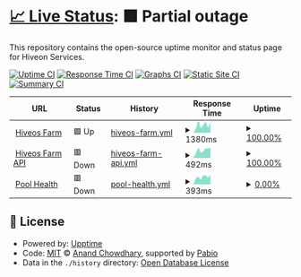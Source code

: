 # [📈 Live Status](https://upptime.github.io/upptime): <!--live status--> **🟧 Partial outage**

This repository contains the open-source uptime monitor and status page for Hiveon Services.

[![Uptime CI](https://github.com/the3line/upptime2/workflows/Uptime%20CI/badge.svg)](https://github.com/the3line/upptime2/actions?query=workflow%3A%22Uptime+CI%22)
[![Response Time CI](https://github.com/the3line/upptime2/workflows/Response%20Time%20CI/badge.svg)](https://github.com/the3line/upptime2/actions?query=workflow%3A%22Response+Time+CI%22)
[![Graphs CI](https://github.com/the3line/upptime2/workflows/Graphs%20CI/badge.svg)](https://github.com/the3line/upptime2/actions?query=workflow%3A%22Graphs+CI%22)
[![Static Site CI](https://github.com/the3line/upptime2/workflows/Static%20Site%20CI/badge.svg)](https://github.com/the3line/upptime2/actions?query=workflow%3A%22Static+Site+CI%22)
[![Summary CI](https://github.com/the3line/upptime2/workflows/Summary%20CI/badge.svg)](https://github.com/the3line/upptime2/actions?query=workflow%3A%22Summary+CI%22)

<!--start: status pages-->
<!-- This summary is generated by Upptime (https://github.com/upptime/upptime) -->
<!-- Do not edit this manually, your changes will be overwritten -->
<!-- prettier-ignore -->
| URL | Status | History | Response Time | Uptime |
| --- | ------ | ------- | ------------- | ------ |
| <img alt="" src="https://icons.duckduckgo.com/ip3/the.hiveos.farm.ico" height="13"> [Hiveos Farm](https://the.hiveos.farm) | 🟩 Up | [hiveos-farm.yml](https://github.com/the3line/upptime2/commits/HEAD/history/hiveos-farm.yml) | <details><summary><img alt="Response time graph" src="./graphs/hiveos-farm/response-time-week.png" height="20"> 1380ms</summary><br><a href="https://the3line.github.io/upptime2/history/hiveos-farm"><img alt="Response time 1136" src="https://img.shields.io/endpoint?url=https%3A%2F%2Fraw.githubusercontent.com%2Fthe3line%2Fupptime2%2FHEAD%2Fapi%2Fhiveos-farm%2Fresponse-time.json"></a><br><a href="https://the3line.github.io/upptime2/history/hiveos-farm"><img alt="24-hour response time 1847" src="https://img.shields.io/endpoint?url=https%3A%2F%2Fraw.githubusercontent.com%2Fthe3line%2Fupptime2%2FHEAD%2Fapi%2Fhiveos-farm%2Fresponse-time-day.json"></a><br><a href="https://the3line.github.io/upptime2/history/hiveos-farm"><img alt="7-day response time 1380" src="https://img.shields.io/endpoint?url=https%3A%2F%2Fraw.githubusercontent.com%2Fthe3line%2Fupptime2%2FHEAD%2Fapi%2Fhiveos-farm%2Fresponse-time-week.json"></a><br><a href="https://the3line.github.io/upptime2/history/hiveos-farm"><img alt="30-day response time 1173" src="https://img.shields.io/endpoint?url=https%3A%2F%2Fraw.githubusercontent.com%2Fthe3line%2Fupptime2%2FHEAD%2Fapi%2Fhiveos-farm%2Fresponse-time-month.json"></a><br><a href="https://the3line.github.io/upptime2/history/hiveos-farm"><img alt="1-year response time 1144" src="https://img.shields.io/endpoint?url=https%3A%2F%2Fraw.githubusercontent.com%2Fthe3line%2Fupptime2%2FHEAD%2Fapi%2Fhiveos-farm%2Fresponse-time-year.json"></a></details> | <details><summary><a href="https://the3line.github.io/upptime2/history/hiveos-farm">100.00%</a></summary><a href="https://the3line.github.io/upptime2/history/hiveos-farm"><img alt="All-time uptime 99.89%" src="https://img.shields.io/endpoint?url=https%3A%2F%2Fraw.githubusercontent.com%2Fthe3line%2Fupptime2%2FHEAD%2Fapi%2Fhiveos-farm%2Fuptime.json"></a><br><a href="https://the3line.github.io/upptime2/history/hiveos-farm"><img alt="24-hour uptime 100.00%" src="https://img.shields.io/endpoint?url=https%3A%2F%2Fraw.githubusercontent.com%2Fthe3line%2Fupptime2%2FHEAD%2Fapi%2Fhiveos-farm%2Fuptime-day.json"></a><br><a href="https://the3line.github.io/upptime2/history/hiveos-farm"><img alt="7-day uptime 100.00%" src="https://img.shields.io/endpoint?url=https%3A%2F%2Fraw.githubusercontent.com%2Fthe3line%2Fupptime2%2FHEAD%2Fapi%2Fhiveos-farm%2Fuptime-week.json"></a><br><a href="https://the3line.github.io/upptime2/history/hiveos-farm"><img alt="30-day uptime 99.66%" src="https://img.shields.io/endpoint?url=https%3A%2F%2Fraw.githubusercontent.com%2Fthe3line%2Fupptime2%2FHEAD%2Fapi%2Fhiveos-farm%2Fuptime-month.json"></a><br><a href="https://the3line.github.io/upptime2/history/hiveos-farm"><img alt="1-year uptime 99.91%" src="https://img.shields.io/endpoint?url=https%3A%2F%2Fraw.githubusercontent.com%2Fthe3line%2Fupptime2%2FHEAD%2Fapi%2Fhiveos-farm%2Fuptime-year.json"></a></details>
| <img alt="" src="https://icons.duckduckgo.com/ip3/api2.hiveos.farm.ico" height="13"> [Hiveos Farm API](https://api2.hiveos.farm/api/v2/healthcheck) | 🟥 Down | [hiveos-farm-api.yml](https://github.com/the3line/upptime2/commits/HEAD/history/hiveos-farm-api.yml) | <details><summary><img alt="Response time graph" src="./graphs/hiveos-farm-api/response-time-week.png" height="20"> 492ms</summary><br><a href="https://the3line.github.io/upptime2/history/hiveos-farm-api"><img alt="Response time 473" src="https://img.shields.io/endpoint?url=https%3A%2F%2Fraw.githubusercontent.com%2Fthe3line%2Fupptime2%2FHEAD%2Fapi%2Fhiveos-farm-api%2Fresponse-time.json"></a><br><a href="https://the3line.github.io/upptime2/history/hiveos-farm-api"><img alt="24-hour response time 628" src="https://img.shields.io/endpoint?url=https%3A%2F%2Fraw.githubusercontent.com%2Fthe3line%2Fupptime2%2FHEAD%2Fapi%2Fhiveos-farm-api%2Fresponse-time-day.json"></a><br><a href="https://the3line.github.io/upptime2/history/hiveos-farm-api"><img alt="7-day response time 492" src="https://img.shields.io/endpoint?url=https%3A%2F%2Fraw.githubusercontent.com%2Fthe3line%2Fupptime2%2FHEAD%2Fapi%2Fhiveos-farm-api%2Fresponse-time-week.json"></a><br><a href="https://the3line.github.io/upptime2/history/hiveos-farm-api"><img alt="30-day response time 538" src="https://img.shields.io/endpoint?url=https%3A%2F%2Fraw.githubusercontent.com%2Fthe3line%2Fupptime2%2FHEAD%2Fapi%2Fhiveos-farm-api%2Fresponse-time-month.json"></a><br><a href="https://the3line.github.io/upptime2/history/hiveos-farm-api"><img alt="1-year response time 485" src="https://img.shields.io/endpoint?url=https%3A%2F%2Fraw.githubusercontent.com%2Fthe3line%2Fupptime2%2FHEAD%2Fapi%2Fhiveos-farm-api%2Fresponse-time-year.json"></a></details> | <details><summary><a href="https://the3line.github.io/upptime2/history/hiveos-farm-api">100.00%</a></summary><a href="https://the3line.github.io/upptime2/history/hiveos-farm-api"><img alt="All-time uptime 100.00%" src="https://img.shields.io/endpoint?url=https%3A%2F%2Fraw.githubusercontent.com%2Fthe3line%2Fupptime2%2FHEAD%2Fapi%2Fhiveos-farm-api%2Fuptime.json"></a><br><a href="https://the3line.github.io/upptime2/history/hiveos-farm-api"><img alt="24-hour uptime 100.00%" src="https://img.shields.io/endpoint?url=https%3A%2F%2Fraw.githubusercontent.com%2Fthe3line%2Fupptime2%2FHEAD%2Fapi%2Fhiveos-farm-api%2Fuptime-day.json"></a><br><a href="https://the3line.github.io/upptime2/history/hiveos-farm-api"><img alt="7-day uptime 100.00%" src="https://img.shields.io/endpoint?url=https%3A%2F%2Fraw.githubusercontent.com%2Fthe3line%2Fupptime2%2FHEAD%2Fapi%2Fhiveos-farm-api%2Fuptime-week.json"></a><br><a href="https://the3line.github.io/upptime2/history/hiveos-farm-api"><img alt="30-day uptime 100.00%" src="https://img.shields.io/endpoint?url=https%3A%2F%2Fraw.githubusercontent.com%2Fthe3line%2Fupptime2%2FHEAD%2Fapi%2Fhiveos-farm-api%2Fuptime-month.json"></a><br><a href="https://the3line.github.io/upptime2/history/hiveos-farm-api"><img alt="1-year uptime 100.00%" src="https://img.shields.io/endpoint?url=https%3A%2F%2Fraw.githubusercontent.com%2Fthe3line%2Fupptime2%2FHEAD%2Fapi%2Fhiveos-farm-api%2Fuptime-year.json"></a></details>
| <img alt="" src="https://icons.duckduckgo.com/ip3/hiveon.net.ico" height="13"> [Pool Health](https://hiveon.net/api/v1/pool/health) | 🟥 Down | [pool-health.yml](https://github.com/the3line/upptime2/commits/HEAD/history/pool-health.yml) | <details><summary><img alt="Response time graph" src="./graphs/pool-health/response-time-week.png" height="20"> 393ms</summary><br><a href="https://the3line.github.io/upptime2/history/pool-health"><img alt="Response time 397" src="https://img.shields.io/endpoint?url=https%3A%2F%2Fraw.githubusercontent.com%2Fthe3line%2Fupptime2%2FHEAD%2Fapi%2Fpool-health%2Fresponse-time.json"></a><br><a href="https://the3line.github.io/upptime2/history/pool-health"><img alt="24-hour response time 503" src="https://img.shields.io/endpoint?url=https%3A%2F%2Fraw.githubusercontent.com%2Fthe3line%2Fupptime2%2FHEAD%2Fapi%2Fpool-health%2Fresponse-time-day.json"></a><br><a href="https://the3line.github.io/upptime2/history/pool-health"><img alt="7-day response time 393" src="https://img.shields.io/endpoint?url=https%3A%2F%2Fraw.githubusercontent.com%2Fthe3line%2Fupptime2%2FHEAD%2Fapi%2Fpool-health%2Fresponse-time-week.json"></a><br><a href="https://the3line.github.io/upptime2/history/pool-health"><img alt="30-day response time 446" src="https://img.shields.io/endpoint?url=https%3A%2F%2Fraw.githubusercontent.com%2Fthe3line%2Fupptime2%2FHEAD%2Fapi%2Fpool-health%2Fresponse-time-month.json"></a><br><a href="https://the3line.github.io/upptime2/history/pool-health"><img alt="1-year response time 395" src="https://img.shields.io/endpoint?url=https%3A%2F%2Fraw.githubusercontent.com%2Fthe3line%2Fupptime2%2FHEAD%2Fapi%2Fpool-health%2Fresponse-time-year.json"></a></details> | <details><summary><a href="https://the3line.github.io/upptime2/history/pool-health">0.00%</a></summary><a href="https://the3line.github.io/upptime2/history/pool-health"><img alt="All-time uptime 90.11%" src="https://img.shields.io/endpoint?url=https%3A%2F%2Fraw.githubusercontent.com%2Fthe3line%2Fupptime2%2FHEAD%2Fapi%2Fpool-health%2Fuptime.json"></a><br><a href="https://the3line.github.io/upptime2/history/pool-health"><img alt="24-hour uptime 0.00%" src="https://img.shields.io/endpoint?url=https%3A%2F%2Fraw.githubusercontent.com%2Fthe3line%2Fupptime2%2FHEAD%2Fapi%2Fpool-health%2Fuptime-day.json"></a><br><a href="https://the3line.github.io/upptime2/history/pool-health"><img alt="7-day uptime 0.00%" src="https://img.shields.io/endpoint?url=https%3A%2F%2Fraw.githubusercontent.com%2Fthe3line%2Fupptime2%2FHEAD%2Fapi%2Fpool-health%2Fuptime-week.json"></a><br><a href="https://the3line.github.io/upptime2/history/pool-health"><img alt="30-day uptime 49.63%" src="https://img.shields.io/endpoint?url=https%3A%2F%2Fraw.githubusercontent.com%2Fthe3line%2Fupptime2%2FHEAD%2Fapi%2Fpool-health%2Fuptime-month.json"></a><br><a href="https://the3line.github.io/upptime2/history/pool-health"><img alt="1-year uptime 85.30%" src="https://img.shields.io/endpoint?url=https%3A%2F%2Fraw.githubusercontent.com%2Fthe3line%2Fupptime2%2FHEAD%2Fapi%2Fpool-health%2Fuptime-year.json"></a></details>

<!--end: status pages-->

## 📄 License

- Powered by: [Upptime](https://github.com/upptime/upptime)
- Code: [MIT](./LICENSE) © [Anand Chowdhary](https://anandchowdhary.com), supported by [Pabio](https://pabio.com)
- Data in the `./history` directory: [Open Database License](https://opendatacommons.org/licenses/odbl/1-0/)
